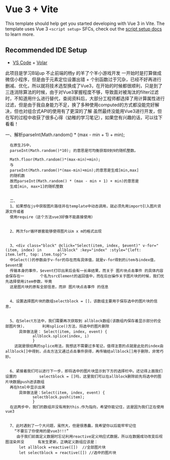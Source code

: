 # Vue 3 + Vite

This template should help get you started developing with Vue 3 in Vite. The template uses Vue 3 `<script setup>` SFCs, check out the [script setup docs](https://v3.vuejs.org/api/sfc-script-setup.html#sfc-script-setup) to learn more.

## Recommended IDE Setup

- [VS Code](https://code.visualstudio.com/) + [Volar](https://marketplace.visualstudio.com/items?itemName=Vue.volar)

此项目是学习B站up 不止前端的杨y 的羊了个羊小游戏开发
一开始时是打算做成微信小程序，但是由于元素定位设置出错 + 个别函数过于冗杂，已经不好再进行删减、优化，所以就将技术选型换成了Vue3，在开始的时候都很顺利，只是到了三连消除算法的时候，由于对Vue3掌握程度不够，导致面对被淘汰的filter过滤时，不知道用什么进行替代，查阅资料后，大部分工程师都选择了用计算属性进行过滤，但是由于我自身能力不足，换了多种使用computed的方式都没能完好解决，但也对组合式API的使用有了更深的了解
虽然最终没能用Vue3进行开发，但在写的过程中收获了很多心得（幼稚的学习笔记），如果您有兴趣的话，可以往下看看！

  一、解析parseInt(Math.random() * (max - min + 1) + min);
	
      在原生JS中，
      parseInt(Math.random()*10); 的意思是可均衡获取0到9的随机整数。

      Math.floor(Math.random()*(max-min)+min);
      与
      parseInt(Math.random()*(max-min)+min);的意思是生成[min,max]
      的随机数
      故而parseInt(Math.random() * (max - min + 1) + min)的意思是
      生成[min, max+1]的随机整数
      
      
      二、
      1、如果想在js中获取图片路径并在template中动态调用，就必须先用import引入图片资源文件或者
      使用require（这个方法vue3好像不能直接使用）


      2、两次for循环嵌套能够使得图片以m x m的格式出现


      3、<div class="block" @click="Select(item, index, $event)" v-for="(item, index) in       allblock" :key="index" :style="{left: item.left, top: item.top}">
      中Select()的参数由于v-for的存在而有具体值，就是v-for得到的item与index值，$event是
      传输本身的事件，$event打印出来后会有一长串结果，而关于 图片块点击事件 的具体内容会保存在一       个名为srcElement的返回值中，而在后台操作关于图片块的时候，我们优先选择使用item参数，毕竟
      这是图片块的原有全部信息，而非 图片块点击事件 的信息


      4、设置选择图片块的数组selectblock = []，该数组主要用于保存选中的图片块的信息，


      5、在Select方法中，我们需要再次获取到 allblock数组(该数组内保存着显示部分的全部图片快)，       利用splice()方法，将选中的图片删除
          具体做法是： Select(item, index, event) {
                allblock.splice(index, i)
                }
        这就是很经典的splice用法，我想这不需要过多笔记，值得注意的点就是此处的index由               allblock[]中得到，点击方法又通过点击事件获得，再传输给allblock[]用于删除，非常巧妙。


      6、紧接着我们可以进行下一步，即将选中的图片块显示到下方的选择栏中。还记得上面我们设置的          selectblock = []吗，这里我们可以在allblock删除前先将选中的图片块数据push进该数组
      再在html中显示出来
          具体做法是：Select(item, index, event) {
                selectblock.push(item);			
                }
      在这两步中，我们的数组并没有用到this.作为指向，希望你能记住，这是因为我们正在使用vue3


      7、此时遇到了一个大问题，虽然大，但是很愚蠢，我希望你以后能牢牢记住
        “不要忘了你使用的是vue3!!!”
         由于我们前面定义数据时忘记利用reactive定义响应式数据，所以在数据成功改变后视图渲染并没      有发生更新，正确定义数组应该是：
          let allblock =reactive([])  //全部图片块
          let selectblock = reactive([]) //选中的图片块
